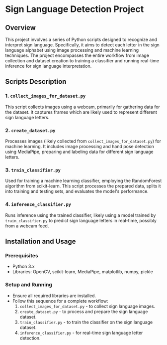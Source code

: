 # Sign Language Detection Project

## Overview
This project involves a series of Python scripts designed to recognize and interpret sign language. Specifically, it aims to detect each letter in the sign language alphabet using image processing and machine learning techniques. The project encompasses the entire workflow from image collection and dataset creation to training a classifier and running real-time inference for sign language interpretation.

## Scripts Description

### 1. `collect_images_for_dataset.py`
This script collects images using a webcam, primarily for gathering data for the dataset. It captures frames which are likely used to represent different sign language letters.

### 2. `create_dataset.py`
Processes images (likely collected from `collect_images_for_dataset.py`) for machine learning. It includes image processing and hand pose detection using MediaPipe, preparing and labeling data for different sign language letters.

### 3. `train_classifier.py`
Used for training a machine learning classifier, employing the RandomForest algorithm from scikit-learn. This script processes the prepared data, splits it into training and testing sets, and evaluates the model's performance.

### 4. `inference_classifier.py`
Runs inference using the trained classifier, likely using a model trained by `train_classifier.py` to predict sign language letters in real-time, possibly from a webcam feed.

## Installation and Usage

### Prerequisites
- Python 3.x
- Libraries: OpenCV, scikit-learn, MediaPipe, matplotlib, numpy, pickle

### Setup and Running
- Ensure all required libraries are installed.
- Follow this sequence for a complete workflow:
  1. `collect_images_for_dataset.py` - to collect sign language images.
  2. `create_dataset.py` - to process and prepare the sign language dataset.
  3. `train_classifier.py` - to train the classifier on the sign language dataset.
  4. `inference_classifier.py` - for real-time sign language letter detection.
